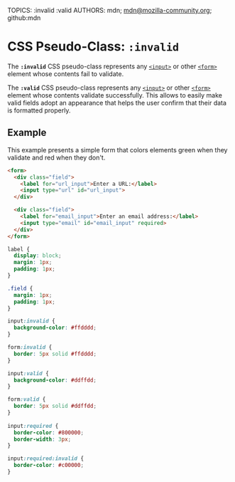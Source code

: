 TOPICS: :invalid
        :valid
AUTHORS: mdn; mdn@mozilla-community.org; github:mdn

# CSS Pseudo-Class: `:invalid`

The **`:invalid`** CSS pseudo-class represents any [`<input>`](/en/webfrontend/<input>) or other
[`<form>`](/en/webfrontend/<form>) element whose contents fail to validate.

The **`:valid`** CSS pseudo-class represents any [`<input>`](/en/webfrontend/<input>) or other [`<form>`](/en/webfrontend/<form>)
element whose contents validate successfully. This allows to easily make valid fields adopt an
appearance that helps the user confirm that their data is formatted properly.

## Example

This example presents a simple form that colors elements green when they validate and red when they don't.

```html
<form>
  <div class="field">
    <label for="url_input">Enter a URL:</label>
    <input type="url" id="url_input">
  </div>

  <div class="field">
    <label for="email_input">Enter an email address:</label>
    <input type="email" id="email_input" required>
  </div>
</form>
```

```css
label {
  display: block;
  margin: 1px;  
  padding: 1px;
}

.field {
  margin: 1px;
  padding: 1px;
}

input:invalid {
  background-color: #ffdddd;
}

form:invalid {
  border: 5px solid #ffdddd;
}

input:valid {
  background-color: #ddffdd;
}

form:valid {
  border: 5px solid #ddffdd;
}
  
input:required {
  border-color: #800000;
  border-width: 3px;
}

input:required:invalid {
  border-color: #c00000;
}
```
